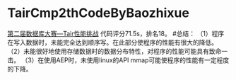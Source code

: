 # TairCmp2thCodeByBaozhixue
  [第二届数据库大赛—Tair性能挑战](https://tianchi.aliyun.com/competition/entrance/531820/introduction)
  代码评分71.5s，排名18。
#总结：
    （1）程序在写入数据时，未能完全达到顺序写。在此部分使程序的性能有很大的降低。
    （2）未能很好地使用存储数据时的数据分布特性，对程序的性能可能具有致命一击。
    （3）在使用AEP时，未使用linux的API mmap可能使程序的性能有一定程度的下降。
